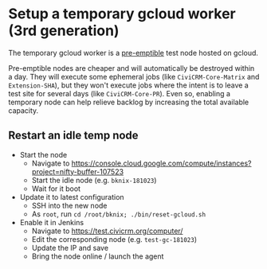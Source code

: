 # Setup a temporary gcloud worker (3rd generation)

The temporary gcloud worker is a [pre-emptible](https://cloud.google.com/preemptible-vms/) test node hosted on gcloud.

Pre-emptible nodes are cheaper and will automatically be destroyed within a
day.  They will execute some ephemeral jobs (like `CiviCRM-Core-Matrix`
and `Extension-SHA`), but they won't execute jobs where the intent is
to leave a test site for several days (like `CiviCRM-Core-PR`). Even so,
enabling a temporary node can help relieve backlog by increasing the
total available capacity.

## Restart an idle temp node

* Start the node
    * Navigate to https://console.cloud.google.com/compute/instances?project=nifty-buffer-107523
    * Start the idle node (e.g. `bknix-181023`)
    * Wait for it boot
* Update it to latest configuration
    * SSH into the new node
    * As `root`, run `cd /root/bknix; ./bin/reset-gcloud.sh`
* Enable it in Jenkins
    * Navigate to https://test.civicrm.org/computer/
    * Edit the corresponding node (e.g. `test-gc-181023`)
    * Update the IP and save
    * Bring the node online / launch the agent
